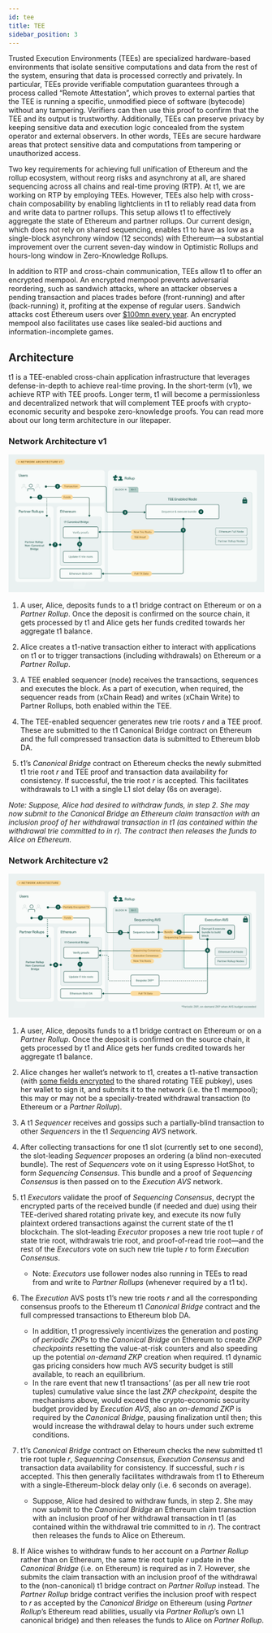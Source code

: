 ```yaml
---
id: tee
title: TEE
sidebar_position: 3
---
```


Trusted Execution Environments (TEEs) are specialized hardware-based environments that isolate sensitive computations and data from the rest of the system, ensuring that data is processed correctly and privately. In particular, TEEs provide verifiable computation guarantees through a process called “Remote Attestation”, which proves to external parties that the TEE is running a specific, unmodified piece of software (bytecode) without any tampering. Verifiers can then use this proof to confirm that the TEE and its output is trustworthy. Additionally, TEEs can preserve privacy by keeping sensitive data and execution logic concealed from the system operator and external observers. In other words, TEEs are secure hardware areas that protect sensitive data and computations from tampering or unauthorized access.

Two key requirements for achieving full unification of Ethereum and the rollup ecosystem, without reorg risks and asynchrony at all, are shared sequencing across all chains and real-time proving (RTP). At t1, we are working on RTP by employing TEEs. However, TEEs also help with cross-chain composability by enabling lightclients in t1 to reliably read data from and write data to partner rollups. This setup allows t1 to effectively aggregate the state of Ethereum and partner rollups. Our current design, which does not rely on shared sequencing, enables t1 to have as low as a single-block asynchrony window (12 seconds) with Ethereum—a substantial improvement over the current seven-day window in Optimistic Rollups and hours-long window in Zero-Knowledge Rollups.

In addition to RTP and cross-chain communication, TEEs allow t1 to offer an encrypted mempool. An encrypted mempool prevents adversarial reordering, such as sandwich attacks, where an attacker observes a pending transaction and places trades before (front-running) and after (back-running) it, profiting at the expense of regular users. Sandwich attacks cost Ethereum users over [$100mn every year](https://eigenphi.io/mev/ethereum/sandwich). An encrypted mempool also facilitates use cases like sealed-bid auctions and information-incomplete games.

## Architecture

t1 is a TEE-enabled cross-chain application infrastructure that leverages defense-in-depth to achieve real-time proving. In the short-term (v1), we achieve RTP with TEE proofs. Longer term, t1 will become a permissionless and decentralized network that will complement TEE proofs with crypto-economic security and bespoke zero-knowledge proofs. You can read more about our long term architecture in our litepaper.

### Network Architecture v1

![](./images//network-architecture-v1.png)

1. A user, Alice, deposits funds to a t1 bridge contract on Ethereum or on a _Partner Rollup_. Once the deposit is confirmed on the source chain, it gets processed by t1 and Alice gets her funds credited towards her aggregate t1 balance.

2. Alice creates a t1-native transaction either to interact with applications on t1 or to trigger transactions (including withdrawals) on Ethereum or a _Partner Rollup_.

3. A TEE enabled sequencer (node) receives the transactions, sequences and executes the block. As a part of execution, when required, the sequencer reads from (xChain Read) and writes (xChain Write) to Partner Rollups, both enabled within the TEE.

4. The TEE-enabled sequencer generates new trie roots _r_ and a TEE proof. These are submitted to the t1 Canonical Bridge contract on Ethereum and the full compressed transaction data is submitted to Ethereum blob DA.

5. t1’s _Canonical Bridge_ contract on Ethereum checks the newly submitted t1 trie root _r_ and TEE proof and transaction data availability for consistency. If successful, the trie root _r_ is accepted. This facilitates withdrawals to L1 with a single L1 slot delay (6s on average).

_Note: Suppose, Alice had desired to withdraw funds, in step 2. She may now submit to the Canonical Bridge an Ethereum claim transaction with an inclusion proof of her withdrawal transaction in t1 (as contained within the withdrawal trie committed to in r). The contract then releases the funds to Alice on Ethereum._

### Network Architecture v2

![](./images//network-architecture-v2.png)

1. A user, Alice, deposits funds to a t1 bridge contract on Ethereum or on a _Partner Rollup_. Once the deposit is confirmed on the source chain, it gets processed by t1 and Alice gets her funds credited towards her aggregate t1 balance.

2. Alice changes her wallet’s network to t1, creates a t1-native transaction (with [some fields encrypted](https://www.notion.so/Litepaper-9a2cc4d321ce4a08a4905aa809fb436e?pvs=21) to the shared rotating TEE pubkey), uses her wallet to sign it, and submits it to the network (i.e. the t1 mempool); this may or may not be a specially-treated withdrawal transaction (to Ethereum or a _Partner Rollup_).
3. A t1 _Sequencer_ receives and gossips such a partially-blind transaction to other _Sequencers_ in the t1 _Sequencing AVS_ network.

4. After collecting transactions for one t1 slot (currently set to one second), the slot-leading _Sequencer_ proposes an ordering (a blind non-executed bundle). The rest of _Sequencers_ vote on it using Espresso HotShot, to form _Sequencing Consensus_. This bundle and a proof of _Sequencing Consensus_ is then passed on to the _Execution AVS_ network.

5. t1 _Executors_ validate the proof of _Sequencing Consensus_, decrypt the encrypted parts of the received bundle (if needed and due) using their TEE-derived shared rotating private key, and execute its now fully plaintext ordered transactions against the current state of the t1 blockchain. The slot-leading _Executor_ proposes a new trie root tuple _r_ of state trie root, withdrawals trie root, and proof-of-read trie root—and the rest of the _Executors_ vote on such new trie tuple _r_ to form _Execution Consensus_.

   - Note: _Executors_ use follower nodes also running in TEEs to read from and write to _Partner Rollups_ (whenever required by a t1 tx).

6. The _Execution_ AVS posts t1’s new trie roots _r_ and all the corresponding consensus proofs to the Ethereum t1 _Canonical Bridge_ contract and the full compressed transactions to Ethereum blob DA.

   - In addition, t1 progressively incentivizes the generation and posting of _periodic ZKPs_ to the _Canonical Bridge_ on Ethereum to create _ZKP checkpoints_ resetting the value-at-risk counters and also speeding up the potential _on-demand ZKP_ creation when required. t1 dynamic gas pricing considers how much AVS security budget is still available, to reach an equilibrium.
   - In the rare event that new t1 transactions’ (as per all new trie root tuples) cumulative value since the last _ZKP checkpoint,_ despite the mechanisms above, would exceed the crypto-economic security budget provided by _Execution AVS_, also an _on-demand ZKP_ is required by the _Canonical Bridge_, pausing finalization until then; this would increase the withdrawal delay to hours under such extreme conditions.

7. t1’s _Canonical Bridge_ contract on Ethereum checks the new submitted t1 trie root tuple _r_, _Sequencing Consensus,_ _Execution Consensus_ and transaction data availability for consistency. If successful, such _r_ is accepted. This then generally facilitates withdrawals from t1 to Ethereum with a single-Ethereum-block delay only (i.e. 6 seconds on average).

   - Suppose, Alice had desired to withdraw funds, in step 2. She may now submit to the _Canonical Bridge_ an Ethereum claim transaction with an inclusion proof of her withdrawal transaction in t1 (as contained within the withdrawal trie committed to in _r_). The contract then releases the funds to Alice on Ethereum.

8. If Alice wishes to withdraw funds to her account on a _Partner Rollup_ rather than on Ethereum, the same trie root tuple _r_ update in the _Canonical Bridge_ (i.e. on Ethereum) is required as in 7. However, she submits the claim transaction with an inclusion proof of the withdrawal to the (non-canonical) t1 bridge contract on _Partner Rollup_ instead. The _Partner Rollup_ bridge contract verifies the inclusion proof with respect to _r_ as accepted by the _Canonical Bridge_ on Ethereum (using _Partner Rollup_’s Ethereum read abilities, usually via _Partner Rollup_’s own L1 canonical bridge) and then releases the funds to Alice on _Partner Rollup_.
